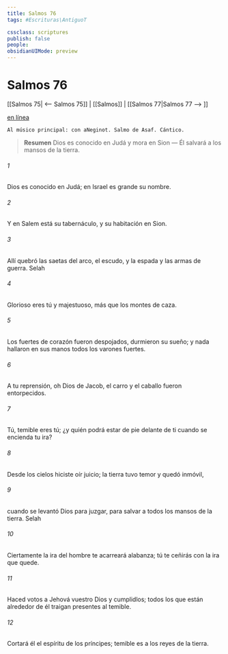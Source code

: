```yaml
---
title: Salmos 76
tags: #Escrituras\AntiguoT

cssclass: scriptures
publish: false
people:
obsidianUIMode: preview
---
```


# Salmos 76
[[Salmos 75| <-- Salmos 75]] | [[Salmos]] | [[Salmos 77|Salmos 77 --> ]]

[en línea](https://churchofjesuschrist.org/study/scriptures/ot/ps/76?lang=spa)

```
Al músico principal: con aNeginot. Salmo de Asaf. Cántico.
```

> __Resumen__
Dios es conocido en Judá y mora en Sion — Él salvará a los mansos de la tierra.

###### 1 
Dios es conocido en Judá;
en Israel es grande su nombre.

###### 2 
Y en Salem está su tabernáculo,
y su habitación en Sion.

###### 3 
Allí quebró las saetas del arco,
el escudo, y la espada y las armas de guerra. 
Selah

###### 4 
Glorioso eres tú y majestuoso, más que los montes de caza.

###### 5 
Los fuertes de corazón fueron despojados, durmieron su sueño;
y nada hallaron en sus manos todos los varones fuertes.

###### 6 
A tu reprensión, oh Dios de Jacob,
el carro y el caballo fueron entorpecidos.

###### 7 
Tú, temible eres tú;
¿y quién podrá estar de pie delante de ti cuando se encienda tu ira?

###### 8 
Desde los cielos hiciste oír juicio;
la tierra tuvo temor y quedó inmóvil,

###### 9 
cuando se levantó Dios para juzgar,
para salvar a todos los 
mansos
 de la tierra. 
Selah

###### 10 
Ciertamente la ira del hombre te acarreará alabanza;
tú te ceñirás con la ira que quede.

###### 11 
Haced votos a Jehová vuestro Dios y cumplidlos;
todos los que están alrededor de él traigan presentes al temible.

###### 12 
Cortará él el espíritu de los príncipes;
temible es a los reyes de la tierra.


